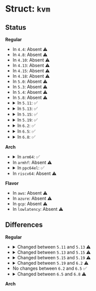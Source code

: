 # Struct: <code>kvm</code>

## Status
<b>Regular</b>
<ul>
<li>
In <code>4.4</code>: Absent ⚠️
</li>
<li>
In <code>4.8</code>: Absent ⚠️
</li>
<li>
In <code>4.10</code>: Absent ⚠️
</li>
<li>
In <code>4.13</code>: Absent ⚠️
</li>
<li>
In <code>4.15</code>: Absent ⚠️
</li>
<li>
In <code>4.18</code>: Absent ⚠️
</li>
<li>
In <code>5.0</code>: Absent ⚠️
</li>
<li>
In <code>5.3</code>: Absent ⚠️
</li>
<li>
In <code>5.4</code>: Absent ⚠️
</li>
<li>
In <code>5.8</code>: Absent ⚠️
</li>
<li>
<details>
<summary>In <code>5.11</code>: ✅</summary>

```c
struct kvm {
    spinlock_t mmu_lock;
    struct mutex slots_lock;
    struct mm_struct *mm;
    struct kvm_memslots * memslots[2];
    struct kvm_vcpu * vcpus[288];
    atomic_t online_vcpus;
    int created_vcpus;
    int last_boosted_vcpu;
    struct list_head vm_list;
    struct mutex lock;
    struct kvm_io_bus * buses[4];
    struct (anon) irqfds;
    struct list_head ioeventfds;
    struct kvm_vm_stat stat;
    struct kvm_arch arch;
    refcount_t users_count;
    struct kvm_coalesced_mmio_ring *coalesced_mmio_ring;
    spinlock_t ring_lock;
    struct list_head coalesced_zones;
    struct mutex irq_lock;
    struct kvm_irq_routing_table *irq_routing;
    struct hlist_head irq_ack_notifier_list;
    struct mmu_notifier mmu_notifier;
    long unsigned int mmu_notifier_seq;
    long int mmu_notifier_count;
    long int tlbs_dirty;
    struct list_head devices;
    u64 manual_dirty_log_protect;
    struct dentry *debugfs_dentry;
    struct kvm_stat_data **debugfs_stat_data;
    struct srcu_struct srcu;
    struct srcu_struct irq_srcu;
    pid_t userspace_pid;
    unsigned int max_halt_poll_ns;
    u32 dirty_ring_size;
};
```
</details>
</li>
<li>
<details>
<summary>In <code>5.13</code>: ✅</summary>

```c
struct kvm {
    rwlock_t mmu_lock;
    struct mutex slots_lock;
    struct mm_struct *mm;
    struct kvm_memslots * memslots[2];
    struct kvm_vcpu * vcpus[288];
    atomic_t online_vcpus;
    int created_vcpus;
    int last_boosted_vcpu;
    struct list_head vm_list;
    struct mutex lock;
    struct kvm_io_bus * buses[4];
    struct (anon) irqfds;
    struct list_head ioeventfds;
    struct kvm_vm_stat stat;
    struct kvm_arch arch;
    refcount_t users_count;
    struct kvm_coalesced_mmio_ring *coalesced_mmio_ring;
    spinlock_t ring_lock;
    struct list_head coalesced_zones;
    struct mutex irq_lock;
    struct kvm_irq_routing_table *irq_routing;
    struct hlist_head irq_ack_notifier_list;
    struct mmu_notifier mmu_notifier;
    long unsigned int mmu_notifier_seq;
    long int mmu_notifier_count;
    long unsigned int mmu_notifier_range_start;
    long unsigned int mmu_notifier_range_end;
    long int tlbs_dirty;
    struct list_head devices;
    u64 manual_dirty_log_protect;
    struct dentry *debugfs_dentry;
    struct kvm_stat_data **debugfs_stat_data;
    struct srcu_struct srcu;
    struct srcu_struct irq_srcu;
    pid_t userspace_pid;
    unsigned int max_halt_poll_ns;
    u32 dirty_ring_size;
};
```
</details>
</li>
<li>
<details>
<summary>In <code>5.15</code>: ✅</summary>

```c
struct kvm {
    rwlock_t mmu_lock;
    struct mutex slots_lock;
    struct mutex slots_arch_lock;
    struct mm_struct *mm;
    struct kvm_memslots * memslots[2];
    struct kvm_vcpu * vcpus[1024];
    spinlock_t mn_invalidate_lock;
    long unsigned int mn_active_invalidate_count;
    struct rcuwait mn_memslots_update_rcuwait;
    atomic_t online_vcpus;
    int created_vcpus;
    int last_boosted_vcpu;
    struct list_head vm_list;
    struct mutex lock;
    struct kvm_io_bus * buses[4];
    struct (anon) irqfds;
    struct list_head ioeventfds;
    struct kvm_vm_stat stat;
    struct kvm_arch arch;
    refcount_t users_count;
    struct kvm_coalesced_mmio_ring *coalesced_mmio_ring;
    spinlock_t ring_lock;
    struct list_head coalesced_zones;
    struct mutex irq_lock;
    struct kvm_irq_routing_table *irq_routing;
    struct hlist_head irq_ack_notifier_list;
    struct mmu_notifier mmu_notifier;
    long unsigned int mmu_notifier_seq;
    long int mmu_notifier_count;
    long unsigned int mmu_notifier_range_start;
    long unsigned int mmu_notifier_range_end;
    struct list_head devices;
    u64 manual_dirty_log_protect;
    struct dentry *debugfs_dentry;
    struct kvm_stat_data **debugfs_stat_data;
    struct srcu_struct srcu;
    struct srcu_struct irq_srcu;
    pid_t userspace_pid;
    unsigned int max_halt_poll_ns;
    u32 dirty_ring_size;
    bool vm_bugged;
    struct notifier_block pm_notifier;
    char stats_id[48];
};
```
</details>
</li>
<li>
<details>
<summary>In <code>5.19</code>: ✅</summary>

```c
struct kvm {
    rwlock_t mmu_lock;
    struct mutex slots_lock;
    struct mutex slots_arch_lock;
    struct mm_struct *mm;
    long unsigned int nr_memslot_pages;
    struct kvm_memslots __memslots[4];
    struct kvm_memslots * memslots[2];
    struct xarray vcpu_array;
    spinlock_t mn_invalidate_lock;
    long unsigned int mn_active_invalidate_count;
    struct rcuwait mn_memslots_update_rcuwait;
    spinlock_t gpc_lock;
    struct list_head gpc_list;
    atomic_t online_vcpus;
    int max_vcpus;
    int created_vcpus;
    int last_boosted_vcpu;
    struct list_head vm_list;
    struct mutex lock;
    struct kvm_io_bus * buses[4];
    struct (anon) irqfds;
    struct list_head ioeventfds;
    struct kvm_vm_stat stat;
    struct kvm_arch arch;
    refcount_t users_count;
    struct kvm_coalesced_mmio_ring *coalesced_mmio_ring;
    spinlock_t ring_lock;
    struct list_head coalesced_zones;
    struct mutex irq_lock;
    struct kvm_irq_routing_table *irq_routing;
    struct hlist_head irq_ack_notifier_list;
    struct mmu_notifier mmu_notifier;
    long unsigned int mmu_notifier_seq;
    long int mmu_notifier_count;
    long unsigned int mmu_notifier_range_start;
    long unsigned int mmu_notifier_range_end;
    struct list_head devices;
    u64 manual_dirty_log_protect;
    struct dentry *debugfs_dentry;
    struct kvm_stat_data **debugfs_stat_data;
    struct srcu_struct srcu;
    struct srcu_struct irq_srcu;
    pid_t userspace_pid;
    unsigned int max_halt_poll_ns;
    u32 dirty_ring_size;
    bool vm_bugged;
    bool vm_dead;
    struct notifier_block pm_notifier;
    char stats_id[48];
};
```
</details>
</li>
<li>
<details>
<summary>In <code>6.2</code>: ✅</summary>

```c
struct kvm {
    rwlock_t mmu_lock;
    struct mutex slots_lock;
    struct mutex slots_arch_lock;
    struct mm_struct *mm;
    long unsigned int nr_memslot_pages;
    struct kvm_memslots __memslots[4];
    struct kvm_memslots * memslots[2];
    struct xarray vcpu_array;
    atomic_t nr_memslots_dirty_logging;
    spinlock_t mn_invalidate_lock;
    long unsigned int mn_active_invalidate_count;
    struct rcuwait mn_memslots_update_rcuwait;
    spinlock_t gpc_lock;
    struct list_head gpc_list;
    atomic_t online_vcpus;
    int max_vcpus;
    int created_vcpus;
    int last_boosted_vcpu;
    struct list_head vm_list;
    struct mutex lock;
    struct kvm_io_bus * buses[4];
    struct (anon) irqfds;
    struct list_head ioeventfds;
    struct kvm_vm_stat stat;
    struct kvm_arch arch;
    refcount_t users_count;
    struct kvm_coalesced_mmio_ring *coalesced_mmio_ring;
    spinlock_t ring_lock;
    struct list_head coalesced_zones;
    struct mutex irq_lock;
    struct kvm_irq_routing_table *irq_routing;
    struct hlist_head irq_ack_notifier_list;
    struct mmu_notifier mmu_notifier;
    long unsigned int mmu_invalidate_seq;
    long int mmu_invalidate_in_progress;
    long unsigned int mmu_invalidate_range_start;
    long unsigned int mmu_invalidate_range_end;
    struct list_head devices;
    u64 manual_dirty_log_protect;
    struct dentry *debugfs_dentry;
    struct kvm_stat_data **debugfs_stat_data;
    struct srcu_struct srcu;
    struct srcu_struct irq_srcu;
    pid_t userspace_pid;
    bool override_halt_poll_ns;
    unsigned int max_halt_poll_ns;
    u32 dirty_ring_size;
    bool dirty_ring_with_bitmap;
    bool vm_bugged;
    bool vm_dead;
    struct notifier_block pm_notifier;
    char stats_id[48];
};
```
</details>
</li>
<li>
<details>
<summary>In <code>6.5</code>: ✅</summary>

```c
struct kvm {
    rwlock_t mmu_lock;
    struct mutex slots_lock;
    struct mutex slots_arch_lock;
    struct mm_struct *mm;
    long unsigned int nr_memslot_pages;
    struct kvm_memslots __memslots[4];
    struct kvm_memslots * memslots[2];
    struct xarray vcpu_array;
    atomic_t nr_memslots_dirty_logging;
    spinlock_t mn_invalidate_lock;
    long unsigned int mn_active_invalidate_count;
    struct rcuwait mn_memslots_update_rcuwait;
    spinlock_t gpc_lock;
    struct list_head gpc_list;
    atomic_t online_vcpus;
    int max_vcpus;
    int created_vcpus;
    int last_boosted_vcpu;
    struct list_head vm_list;
    struct mutex lock;
    struct kvm_io_bus * buses[4];
    struct (anon) irqfds;
    struct list_head ioeventfds;
    struct kvm_vm_stat stat;
    struct kvm_arch arch;
    refcount_t users_count;
    struct kvm_coalesced_mmio_ring *coalesced_mmio_ring;
    spinlock_t ring_lock;
    struct list_head coalesced_zones;
    struct mutex irq_lock;
    struct kvm_irq_routing_table *irq_routing;
    struct hlist_head irq_ack_notifier_list;
    struct mmu_notifier mmu_notifier;
    long unsigned int mmu_invalidate_seq;
    long int mmu_invalidate_in_progress;
    long unsigned int mmu_invalidate_range_start;
    long unsigned int mmu_invalidate_range_end;
    struct list_head devices;
    u64 manual_dirty_log_protect;
    struct dentry *debugfs_dentry;
    struct kvm_stat_data **debugfs_stat_data;
    struct srcu_struct srcu;
    struct srcu_struct irq_srcu;
    pid_t userspace_pid;
    bool override_halt_poll_ns;
    unsigned int max_halt_poll_ns;
    u32 dirty_ring_size;
    bool dirty_ring_with_bitmap;
    bool vm_bugged;
    bool vm_dead;
    struct notifier_block pm_notifier;
    char stats_id[48];
};
```
</details>
</li>
<li>
<details>
<summary>In <code>6.8</code>: ✅</summary>

```c
struct kvm {
    rwlock_t mmu_lock;
    struct mutex slots_lock;
    struct mutex slots_arch_lock;
    struct mm_struct *mm;
    long unsigned int nr_memslot_pages;
    struct kvm_memslots __memslots[4];
    struct kvm_memslots * memslots[2];
    struct xarray vcpu_array;
    atomic_t nr_memslots_dirty_logging;
    spinlock_t mn_invalidate_lock;
    long unsigned int mn_active_invalidate_count;
    struct rcuwait mn_memslots_update_rcuwait;
    spinlock_t gpc_lock;
    struct list_head gpc_list;
    atomic_t online_vcpus;
    int max_vcpus;
    int created_vcpus;
    int last_boosted_vcpu;
    struct list_head vm_list;
    struct mutex lock;
    struct kvm_io_bus * buses[4];
    struct (anon) irqfds;
    struct list_head ioeventfds;
    struct kvm_vm_stat stat;
    struct kvm_arch arch;
    refcount_t users_count;
    struct kvm_coalesced_mmio_ring *coalesced_mmio_ring;
    spinlock_t ring_lock;
    struct list_head coalesced_zones;
    struct mutex irq_lock;
    struct kvm_irq_routing_table *irq_routing;
    struct hlist_head irq_ack_notifier_list;
    struct mmu_notifier mmu_notifier;
    long unsigned int mmu_invalidate_seq;
    long int mmu_invalidate_in_progress;
    gfn_t mmu_invalidate_range_start;
    gfn_t mmu_invalidate_range_end;
    struct list_head devices;
    u64 manual_dirty_log_protect;
    struct dentry *debugfs_dentry;
    struct kvm_stat_data **debugfs_stat_data;
    struct srcu_struct srcu;
    struct srcu_struct irq_srcu;
    pid_t userspace_pid;
    bool override_halt_poll_ns;
    unsigned int max_halt_poll_ns;
    u32 dirty_ring_size;
    bool dirty_ring_with_bitmap;
    bool vm_bugged;
    bool vm_dead;
    struct notifier_block pm_notifier;
    struct xarray mem_attr_array;
    char stats_id[48];
};
```
</details>
</li>
</ul>
<b>Arch</b>
<ul>
<li>
<details>
<summary>In <code>arm64</code>: ✅</summary>

```c
struct kvm {
    spinlock_t mmu_lock;
    struct mutex slots_lock;
    struct mm_struct *mm;
    struct kvm_memslots * memslots[1];
    struct kvm_vcpu * vcpus[512];
    atomic_t online_vcpus;
    int created_vcpus;
    int last_boosted_vcpu;
    struct list_head vm_list;
    struct mutex lock;
    struct kvm_io_bus * buses[4];
    struct (anon) irqfds;
    struct list_head ioeventfds;
    struct kvm_vm_stat stat;
    struct kvm_arch arch;
    refcount_t users_count;
    struct kvm_coalesced_mmio_ring *coalesced_mmio_ring;
    spinlock_t ring_lock;
    struct list_head coalesced_zones;
    struct mutex irq_lock;
    struct kvm_irq_routing_table *irq_routing;
    struct hlist_head irq_ack_notifier_list;
    struct mmu_notifier mmu_notifier;
    long unsigned int mmu_notifier_seq;
    long int mmu_notifier_count;
    long int tlbs_dirty;
    struct list_head devices;
    bool manual_dirty_log_protect;
    struct dentry *debugfs_dentry;
    struct kvm_stat_data **debugfs_stat_data;
    struct srcu_struct srcu;
    struct srcu_struct irq_srcu;
    pid_t userspace_pid;
};
```
</details>
</li>
<li>
In <code>armhf</code>: Absent ⚠️
</li>
<li>
<details>
<summary>In <code>ppc64el</code>: ✅</summary>

```c
struct kvm {
    spinlock_t mmu_lock;
    struct mutex slots_lock;
    struct mm_struct *mm;
    struct kvm_memslots * memslots[1];
    struct kvm_vcpu * vcpus[2048];
    atomic_t online_vcpus;
    int created_vcpus;
    int last_boosted_vcpu;
    struct list_head vm_list;
    struct mutex lock;
    struct kvm_io_bus * buses[4];
    struct (anon) irqfds;
    struct list_head ioeventfds;
    struct kvm_vm_stat stat;
    struct kvm_arch arch;
    refcount_t users_count;
    struct kvm_coalesced_mmio_ring *coalesced_mmio_ring;
    spinlock_t ring_lock;
    struct list_head coalesced_zones;
    struct mutex irq_lock;
    struct kvm_irq_routing_table *irq_routing;
    struct hlist_head irq_ack_notifier_list;
    struct mmu_notifier mmu_notifier;
    long unsigned int mmu_notifier_seq;
    long int mmu_notifier_count;
    long int tlbs_dirty;
    struct list_head devices;
    bool manual_dirty_log_protect;
    struct dentry *debugfs_dentry;
    struct kvm_stat_data **debugfs_stat_data;
    struct srcu_struct srcu;
    struct srcu_struct irq_srcu;
    pid_t userspace_pid;
};
```
</details>
</li>
<li>
In <code>riscv64</code>: Absent ⚠️
</li>
</ul>
<b>Flavor</b>
<ul>
<li>
In <code>aws</code>: Absent ⚠️
</li>
<li>
In <code>azure</code>: Absent ⚠️
</li>
<li>
In <code>gcp</code>: Absent ⚠️
</li>
<li>
In <code>lowlatency</code>: Absent ⚠️
</li>
</ul>

## Differences
<b>Regular</b>
<ul>
<li>
<details>
<summary>Changed between <code>5.11</code> and <code>5.13</code> ⚠️</summary>
<ul>
<li>
<b>Field added. </b>
<code>long unsigned int mmu_notifier_range_start</code>
</li>
<li>
<b>Field added. </b>
<code>long unsigned int mmu_notifier_range_end</code>
</li>
<li>
<b>Field type changed. </b>
<code>spinlock_t mmu_lock</code> ➡️ <code>rwlock_t mmu_lock</code>
</li>
</ul>
</details>
</li>
<li>
<details>
<summary>Changed between <code>5.13</code> and <code>5.15</code> ⚠️</summary>
<ul>
<li>
<b>Field added. </b>
<code>struct mutex slots_arch_lock</code>
</li>
<li>
<b>Field added. </b>
<code>spinlock_t mn_invalidate_lock</code>
</li>
<li>
<b>Field added. </b>
<code>long unsigned int mn_active_invalidate_count</code>
</li>
<li>
<b>Field added. </b>
<code>struct rcuwait mn_memslots_update_rcuwait</code>
</li>
<li>
<b>Field added. </b>
<code>bool vm_bugged</code>
</li>
<li>
<b>Field added. </b>
<code>struct notifier_block pm_notifier</code>
</li>
<li>
<b>Field added. </b>
<code>char stats_id[48]</code>
</li>
<li>
<b>Field removed. </b>
<code>long int tlbs_dirty</code>
</li>
<li>
<b>Field type changed. </b>
<code>struct kvm_vcpu * vcpus[288]</code> ➡️ <code>struct kvm_vcpu * vcpus[1024]</code>
</li>
</ul>
</details>
</li>
<li>
<details>
<summary>Changed between <code>5.15</code> and <code>5.19</code> ⚠️</summary>
<ul>
<li>
<b>Field added. </b>
<code>long unsigned int nr_memslot_pages</code>
</li>
<li>
<b>Field added. </b>
<code>struct kvm_memslots __memslots[4]</code>
</li>
<li>
<b>Field added. </b>
<code>struct xarray vcpu_array</code>
</li>
<li>
<b>Field added. </b>
<code>spinlock_t gpc_lock</code>
</li>
<li>
<b>Field added. </b>
<code>struct list_head gpc_list</code>
</li>
<li>
<b>Field added. </b>
<code>int max_vcpus</code>
</li>
<li>
<b>Field added. </b>
<code>bool vm_dead</code>
</li>
<li>
<b>Field removed. </b>
<code>struct kvm_vcpu * vcpus[1024]</code>
</li>
</ul>
</details>
</li>
<li>
<details>
<summary>Changed between <code>5.19</code> and <code>6.2</code> ⚠️</summary>
<ul>
<li>
<b>Field added. </b>
<code>atomic_t nr_memslots_dirty_logging</code>
</li>
<li>
<b>Field added. </b>
<code>long unsigned int mmu_invalidate_seq</code>
</li>
<li>
<b>Field added. </b>
<code>long int mmu_invalidate_in_progress</code>
</li>
<li>
<b>Field added. </b>
<code>long unsigned int mmu_invalidate_range_start</code>
</li>
<li>
<b>Field added. </b>
<code>long unsigned int mmu_invalidate_range_end</code>
</li>
<li>
<b>Field added. </b>
<code>bool override_halt_poll_ns</code>
</li>
<li>
<b>Field added. </b>
<code>bool dirty_ring_with_bitmap</code>
</li>
<li>
<b>Field removed. </b>
<code>long unsigned int mmu_notifier_seq</code>
</li>
<li>
<b>Field removed. </b>
<code>long int mmu_notifier_count</code>
</li>
<li>
<b>Field removed. </b>
<code>long unsigned int mmu_notifier_range_start</code>
</li>
<li>
<b>Field removed. </b>
<code>long unsigned int mmu_notifier_range_end</code>
</li>
</ul>
</details>
</li>
<li>
No changes between <code>6.2</code> and <code>6.5</code> ✅
</li>
<li>
<details>
<summary>Changed between <code>6.5</code> and <code>6.8</code> ⚠️</summary>
<ul>
<li>
<b>Field added. </b>
<code>struct xarray mem_attr_array</code>
</li>
<li>
<b>Field type changed. </b>
<code>long unsigned int mmu_invalidate_range_start</code> ➡️ <code>gfn_t mmu_invalidate_range_start</code>
</li>
<li>
<b>Field type changed. </b>
<code>long unsigned int mmu_invalidate_range_end</code> ➡️ <code>gfn_t mmu_invalidate_range_end</code>
</li>
</ul>
</details>
</li>
</ul>
<b>Arch</b>
<ul>
</ul>
